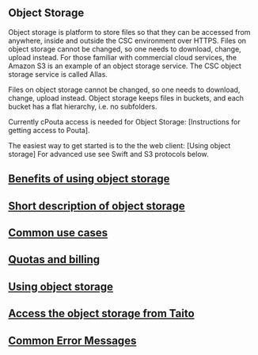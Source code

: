 ## Object Storage

Object storage is platform to store files so that they can be accessed from anywhere, inside and outside
the CSC environment over HTTPS. Files on object storage cannot be changed, so one needs to download, change, upload
instead. For those familiar with commercial cloud services, the
Amazon S3 is an example of an object storage service. The CSC object storage service is called Allas.

Files on object storage cannot be changed, so one needs to download, change, upload
instead. Object storage keeps files in buckets, and each bucket has a flat hierarchy,
i.e. no subfolders.

Currently cPouta access is needed  for Object Storage: [Instructions for getting access to Pouta].

The easiest way to get started is to the the web client: [Using object storage]
For advanced use see Swift and S3 protocols below.

## [Benefits of using object storage](benefits-of-object-storage.md)

## [Short description of object storage](object-storage-definition.md)

## [Common use cases](object-storage-use-cases.md)

## [Quotas and billing](object-storage-quotas-and-billing.md)

## [Using object storage](using-object-storage.md)

## [Access the object storage from Taito](access-pouta-object-storage-from-taito.md)

## [Common Error Messages](object-storage-error-msgs.md)

